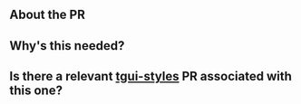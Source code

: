 <!-- The text between the arrows are comments - they won't be visible on your PR. -->
## About the PR <!-- Describe the Pull Request here. What does it change? What other things could this impact? -->


## Why's this needed? <!-- Describe why you think this should be added. -->


## Is there a relevant [tgui-styles](https://github.com/tgstation/tgui-styles) PR associated with this one?
